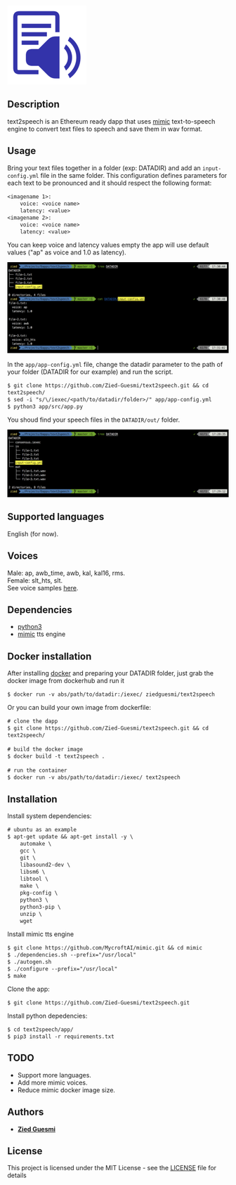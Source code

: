 ![dapp logo](./logo.png)


## Description

text2speech is an Ethereum ready dapp that uses [mimic](https://github.com/MycroftAI/mimic) text-to-speech engine to convert text files to speech and save them in wav format.  


## Usage

Bring your text files together in a folder (exp: DATADIR) and add an ```input-config.yml``` file in the same folder. This configuration defines parameters for each text to be pronounced and it should respect the following format:

    <imagename 1>:
        voice: <voice name>
        latency: <value>
    <imagename 2>:
        voice: <voice name>
        latency: <value>

You can keep voice and latency values empty the app will use default values ("ap" as voice and 1.0 as latency).

![screenshot](./images/screenshot-1.png)

In the ```app/app-config.yml``` file, change the datadir parameter to the path of your folder (DATADIR for our example) and run the script.

    $ git clone https://github.com/Zied-Guesmi/text2speech.git && cd text2speech/
    $ sed -i "s/\/iexec/<path/to/datadir/folder>/" app/app-config.yml
    $ python3 app/src/app.py

You shoud find your speech files in the ```DATADIR/out/``` folder.

![screenshot](./images/screenshot-2.png)


## Supported languages

English (for now).


## Voices

Male: ap, awb_time, awb, kal, kal16, rms.  
Female: slt_hts, slt.  
See voice samples [here](https://github.com/Zied-Guesmi/text2speech/tree/master/voice-samples).


## Dependencies

- [python3](https://www.python.org/)  
- [mimic](https://github.com/MycroftAI/mimic) tts engine


## Docker installation

After installing [docker](https://docs.docker.com/install/) and preparing your DATADIR folder, just grab the docker image from dockerhub and run it

    $ docker run -v abs/path/to/datadir:/iexec/ ziedguesmi/text2speech

Or you can build your own image from dockerfile:

    # clone the dapp
    $ git clone https://github.com/Zied-Guesmi/text2speech.git && cd text2speech/ 

    # build the docker image
    $ docker build -t text2speech .

    # run the container
    $ docker run -v abs/path/to/datadir:/iexec/ text2speech


## Installation

Install system dependencies:

    # ubuntu as an example
    $ apt-get update && apt-get install -y \
        automake \
        gcc \
        git \
        libasound2-dev \
        libsm6 \
        libtool \
        make \
        pkg-config \
        python3 \
        python3-pip \
        unzip \
        wget

Install mimic tts engine

    $ git clone https://github.com/MycroftAI/mimic.git && cd mimic
    $ ./dependencies.sh --prefix="/usr/local"
    $ ./autogen.sh
    $ ./configure --prefix="/usr/local"
    $ make

Clone the app:

    $ git clone https://github.com/Zied-Guesmi/text2speech.git

Install python depedencies:

    $ cd text2speech/app/
    $ pip3 install -r requirements.txt


## TODO

- Support more languages.
- Add more mimic voices.
- Reduce mimic docker image size.


## Authors

- **[Zied Guesmi](https://github.com/Zied-Guesmi)**


## License

This project is licensed under the MIT License - see the [LICENSE](https://github.com/Zied-Guesmi/text2speech/blob/master/LICENSE) file for details